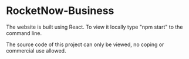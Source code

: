 # RocketNow-Business
The website is built using React. To view it locally type "npm start" to the command line.

The source code of this project can only be viewed, no coping or commercial use allowed.
